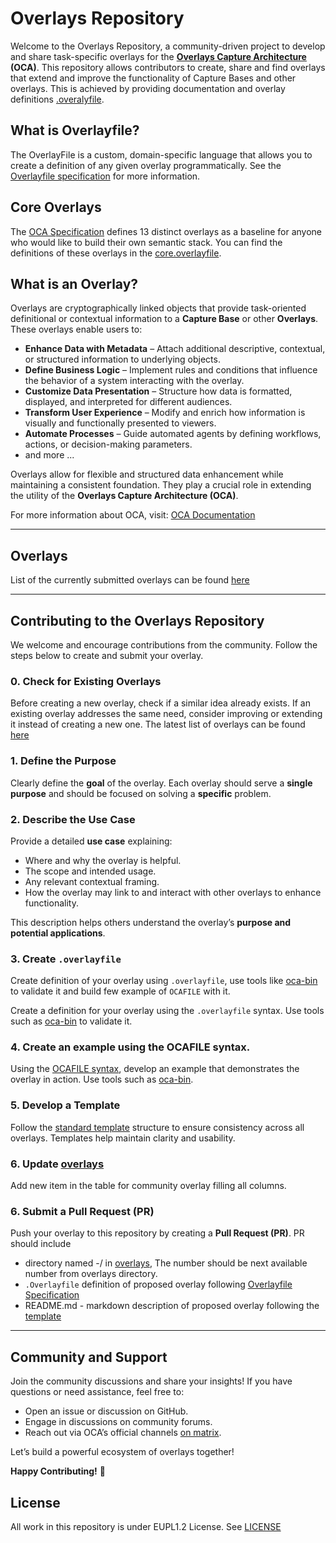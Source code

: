 # Overlays Repository

Welcome to the Overlays Repository, a community-driven project to develop and share task-specific overlays for the **[Overlays Capture Architecture](https://oca.colossi.network) (OCA)**. This repository allows contributors to create, share and find overlays that extend and improve the functionality of Capture Bases and other overlays. This is achieved by providing documentation and overlay definitions [.overalyfile](https://oca.colossi.network/specification/overlayfile).

## What is Overlayfile?

The OverlayFile is a custom, domain-specific language that allows you to create a definition of any given overlay programmatically. See the [Overlayfile specification](https://oca.colossi.network/specification/overlayfile) for more information.

## Core Overlays

The [OCA Specification](https://oca.colossi.network/specification/) defines 13 distinct overlays as a baseline for anyone who would like to build their own semantic stack. You can find the definitions of these overlays in the [core.overlayfile](/core.overlayfile).


## What is an Overlay?

Overlays are cryptographically linked objects that provide task-oriented definitional or contextual information to a **Capture Base** or other **Overlays**. These overlays enable users to:

- **Enhance Data with Metadata** – Attach additional descriptive, contextual, or structured information to underlying objects.
- **Define Business Logic** – Implement rules and conditions that influence the behavior of a system interacting with the overlay.
- **Customize Data Presentation** – Structure how data is formatted, displayed, and interpreted for different audiences.
- **Transform User Experience** – Modify and enrich how information is visually and functionally presented to viewers.
- **Automate Processes** – Guide automated agents by defining workflows, actions, or decision-making parameters.
- and more ...

Overlays allow for flexible and structured data enhancement while maintaining a consistent foundation. They play a crucial role in extending the utility of the **Overlays Capture Architecture (OCA)**.

For more information about OCA, visit: [OCA Documentation](https://oca.colossi.network)

---

## Overlays

List of the currently submitted overlays can be found [here](/overlays.md)

---

## Contributing to the Overlays Repository

We welcome and encourage contributions from the community. Follow the steps below to create and submit your overlay.

### 0. Check for Existing Overlays

Before creating a new overlay, check if a similar idea already exists. If an existing overlay addresses the same need, consider improving or extending it instead of creating a new one.
The latest list of overlays can be found [here](/overlays.md)

### 1. Define the Purpose
Clearly define the **goal** of the overlay. Each overlay should serve a **single purpose** and should be focused on solving a **specific** problem.

### 2. Describe the Use Case
Provide a detailed **use case** explaining:
- Where and why the overlay is helpful.
- The scope and intended usage.
- Any relevant contextual framing.
- How the overlay may link to and interact with other overlays to enhance functionality.

This description helps others understand the overlay’s **purpose and potential applications**.

### 3. Create `.overlayfile`

Create definition of your overlay using `.overlayfile`, use tools like [oca-bin](https://github.com/THCLab/oca-bin/releases) to validate it and build few example of `OCAFILE` with it.

Create a definition for your overlay using the `.overlayfile` syntax. Use tools such as [oca-bin](https://github.com/THCLab/oca-bin/releases) to validate it.

### 4. Create an example using the OCAFILE syntax.
Using the [OCAFILE syntax](https://oca.colossi.network/specification/ocafile.html), develop an example that demonstrates the overlay in action. Use tools such as [oca-bin](https://github.com/THCLab/oca-bin/releases).

### 5. Develop a Template
Follow the [standard template](/template.md) structure to ensure consistency across all overlays. Templates help maintain clarity and usability.

### 6. Update [overlays](/overlays.md)

Add new item in the table for community overlay filling all columns.

### 6. Submit a Pull Request (PR)
Push your overlay to this repository by creating a **Pull Request (PR)**.
PR should include
- directory named <NUMBER>-<OVERLAY-NAME>/ in [overlays](/overlays), The number should be next available number from overlays directory.
- `.Overlayfile` definition of proposed overlay following [Overlayfile Specification](https://oca.colossi.network/specification/overlayfile)
- README.md - markdown description of proposed overlay following the [template](/template.md)

---

## Community and Support

Join the community discussions and share your insights! If you have questions or need assistance, feel free to:
- Open an issue or discussion on GitHub.
- Engage in discussions on community forums.
- Reach out via OCA’s official channels [on matrix](https://matrix.to/#/#oca-community:matrix.org).

Let’s build a powerful ecosystem of overlays together!

**Happy Contributing!** 🚀

## License

All work in this repository is under EUPL1.2 License. See [LICENSE](/LICENSE)
